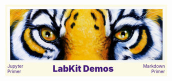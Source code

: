 <div style="width:100%; background:#fbf8e3; padding:0.5em;">
  <img src="work/assets/JackJaubert,tigereyes.png" />
  <div style="display:flex;color:#461d7c;">
    <div style="flex: 0 1; text-align:left; ">
    Jupyter Primer
    </div>
    <div style="flex: 1 0; font-size:200%; text-align:center; font-weight:900;">
    LabKit Demos
    </div>
    <div style="flex: 0 1; text-align:right; whitespace:nowrap;">
    Markdown Primer
    </div>
  </div>
</div
